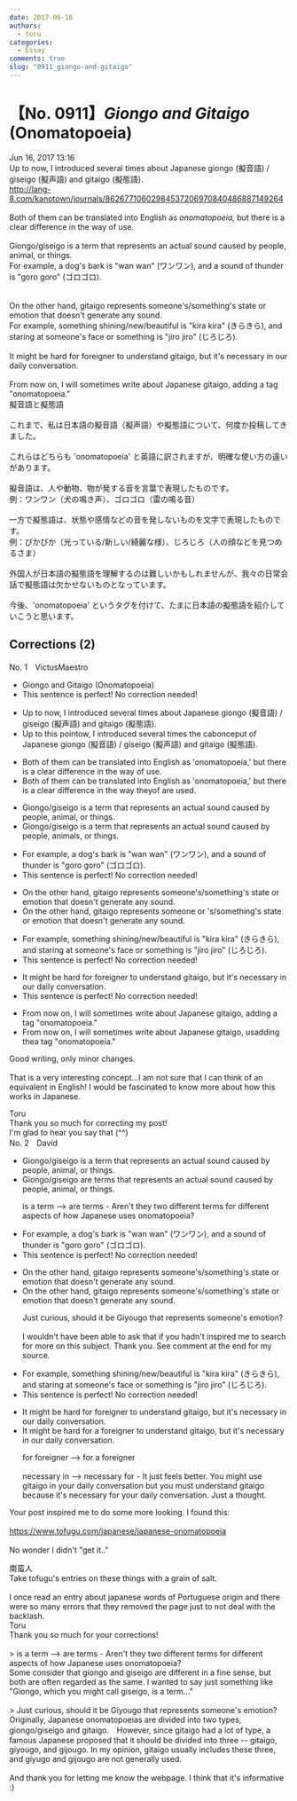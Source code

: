 ```yaml
---
date: 2017-06-16
authors:
  - toru
categories:
  - Essay
comments: true
slug: "0911_giongo-and-gitaigo"
---
```


# 【No. 0911】<strong><em>Giongo and Gitaigo</strong></em> (Onomatopoeia)
<div class="date">Jun 16, 2017 13:16</div>
<div id="post"><div id="body_show_ori">
Up to now, I introduced several times about Japanese giongo (擬音語) / giseigo (擬声語) and gitaigo (擬態語).<br/><a href="http://lang-8.com/kanotown/journals/86267710602984537206970840486887149264" target="_blank">http://lang-8.com/kanotown/journals/86267710602984537206970840486887149264</a><br/><br/>Both of them can be translated into English as <em>onomatopoeia,</em> but there is a clear difference in the way of use.<br/><br/>Giongo/giseigo is a term that represents an actual sound caused by people, animal, or things.<br/>For example, a dog's bark is "wan wan" (ワンワン), and a sound of thunder is "goro goro" (ゴロゴロ).<br/><br/><br/>On the other hand, gitaigo represents someone's/something's state or emotion that doesn't generate any sound.<br/>For example, something shining/new/beautiful is "kira kira" (きらきら), and staring at someone's face or something is "jiro jiro" (じろじろ).<br/><br/>It might be hard for foreigner to understand gitaigo, but it's necessary in our daily conversation.<br/><br/>From now on, I will sometimes write about Japanese gitaigo, adding a tag "onomatopoeia."
</div></div>

<!-- more -->

<div id="post_ja"><div id="body_show_mo">
擬音語と擬態語<br/><br/>これまで、私は日本語の擬音語（擬声語）や擬態語について、何度か投稿してきました。<br/><br/>これらはどちらも 'onomatopoeia' と英語に訳されますが、明確な使い方の違いがあります。<br/><br/>擬音語は、人や動物、物が発する音を言葉で表現したものです。<br/>例：ワンワン（犬の鳴き声）、ゴロゴロ（雷の鳴る音）<br/><br/>一方で擬態語は、状態や感情などの音を発しないものを文字で表現したものです。<br/>例：ぴかぴか（光っている/新しい/綺麗な様）、じろじろ（人の顔などを見つめるさま）<br/><br/>外国人が日本語の擬態語を理解するのは難しいかもしれませんが、我々の日常会話で擬態語は欠かせないものとなっています。<br/><br/>今後、'onomatopoeia' というタグを付けて、たまに日本語の擬態語を紹介していこうと思います。
</div></div>

## Corrections (2)
<div id="block"><div class="first_name"> No. 1　<span class="just_name">VictusMaestro</span></div><div id="block2">
<ul class="correction_field">
<li class="incorrect">Giongo and Gitaigo (Onomatopoeia)</li>
<li class="corrected perfect">This sentence is perfect! No correction needed!</li>
</ul>
<ul class="correction_field">
<li class="incorrect">Up to now, I introduced several times about Japanese giongo (擬音語) / giseigo (擬声語) and gitaigo (擬態語).</li>
<li class="corrected correct">
Up to <span class="f_red">this poi</span>n<span class="f_red">t</span><span class="f_gray"><span class="sline">ow</span></span>, I introduced several times <span class="f_red">the c</span><span class="f_gray"><span class="sline">ab</span></span>o<span class="f_red">ncep</span><span class="f_gray"><span class="sline">u</span></span>t <span class="f_red">of </span>Japanese giongo (擬音語) / giseigo (擬声語) and gitaigo (擬態語).
</li>
</ul>
<ul class="correction_field">
<li class="incorrect">Both of them can be translated into English as 'onomatopoeia,' but there is a clear difference in the way of use.</li>
<li class="corrected correct">
Both of them can be translated into English as 'onomatopoeia,' but there is a clear difference in the way <span class="f_red">they</span><span class="f_gray"><span class="sline">of</span></span> <span class="f_red">are </span>use<span class="f_red">d</span>.
</li>
</ul>
<ul class="correction_field">
<li class="incorrect">Giongo/giseigo is a term that represents an actual sound caused by people, animal, or things.</li>
<li class="corrected correct">
Giongo/giseigo is a term that represents an actual sound caused by people, animal<span class="f_red">s</span>, or things.
</li>
</ul>
<ul class="correction_field">
<li class="incorrect">For example, a dog's bark is "wan wan" (ワンワン), and a sound of thunder is "goro goro" (ゴロゴロ).</li>
<li class="corrected perfect">This sentence is perfect! No correction needed!</li>
</ul>
<ul class="correction_field">
<li class="incorrect">On the other hand, gitaigo represents someone's/something's state or emotion that doesn't generate any sound.</li>
<li class="corrected correct">
On the other hand, gitaigo represents someone<span class="f_red"> or </span><span class="f_gray"><span class="sline">'</span></span>s<span class="f_gray"><span class="sline">/s</span></span>omething's state or emotion that doesn't generate any sound.
</li>
</ul>
<ul class="correction_field">
<li class="incorrect">For example, something shining/new/beautiful is "kira kira" (きらきら), and staring at someone's face or something is "jiro jiro" (じろじろ).</li>
<li class="corrected perfect">This sentence is perfect! No correction needed!</li>
</ul>
<ul class="correction_field">
<li class="incorrect">It might be hard for foreigner to understand gitaigo, but it's necessary in our daily conversation.</li>
<li class="corrected perfect">This sentence is perfect! No correction needed!</li>
</ul>
<ul class="correction_field">
<li class="incorrect">From now on, I will sometimes write about Japanese gitaigo, adding a tag "onomatopoeia."</li>
<li class="corrected correct">
From now on, I will sometimes write about Japanese gitaigo, <span class="f_red">us</span><span class="f_gray"><span class="sline">add</span></span>ing <span class="f_red">the</span><span class="f_gray"><span class="sline">a</span></span> tag "onomatopoeia."
</li>
</ul>
<p class="comment_small">
 Good writing, only minor changes.
 <br/>
 <br/>
 That is a very interesting concept...I am not sure that I can think of an equivalent in English! I would be fascinated to know more about how this works in Japanese.
</p>

</div><div class="name"><span class="just_name">Toru</span><br>
Thank you so much for correcting my post!<br/>I'm glad to hear you say that (^^)
</div>
</div>
<div id="block"><div class="first_name"> No. 2　<span class="just_name">David</span></div><div id="block2">
<ul class="correction_field">
<li class="incorrect">Giongo/giseigo is a term that represents an actual sound caused by people, animal, or things.</li>
<li class="corrected correct">
Giongo/giseigo are terms that represents an actual sound caused by people, animal, or things.
<p class="correction_comment">is a term --&gt; are terms - Aren't they two different terms for different aspects of how Japanese uses onomatopoeia?</p>
</li>
</ul>
<ul class="correction_field">
<li class="incorrect">For example, a dog's bark is "wan wan" (ワンワン), and a sound of thunder is "goro goro" (ゴロゴロ).</li>
<li class="corrected perfect">This sentence is perfect! No correction needed!</li>
</ul>
<ul class="correction_field">
<li class="incorrect">On the other hand, gitaigo represents someone's/something's state or emotion that doesn't generate any sound.</li>
<li class="corrected correct">
On the other hand, gitaigo represents someone's/something's state or emotion that doesn't generate any sound.
<p class="correction_comment">Just curious, should it be Giyougo that represents someone's emotion?<br/><br/>I wouldn't have been able to ask that if you hadn't inspired me to search for more on this subject. Thank you. See comment at the end for my source.</p>
</li>
</ul>
<ul class="correction_field">
<li class="incorrect">For example, something shining/new/beautiful is "kira kira" (きらきら), and staring at someone's face or something is "jiro jiro" (じろじろ).</li>
<li class="corrected perfect">This sentence is perfect! No correction needed!</li>
</ul>
<ul class="correction_field">
<li class="incorrect">It might be hard for foreigner to understand gitaigo, but it's necessary in our daily conversation.</li>
<li class="corrected correct">
It might be hard for a foreigner to understand gitaigo, but it's necessary in our daily conversation.
<p class="correction_comment">for foreigner --&gt; for a foreigner<br/><br/>necessary in --&gt; necessary for - It just feels better. You might use gitaigo in your daily conversation but you must understand gitaigo because it's necessary for your daily conversation.  Just a thought.</p>
</li>
</ul>
<p class="comment_small">
 Your post inspired me to do some more looking. I found this:
 <br/>
 <br/>
 <a href="https://www.tofugu.com/japanese/japanese-onomatopoeia" target="_blank">
  https://www.tofugu.com/japanese/japanese-onomatopoeia
 </a>
 <br/>
 <br/>
 No wonder I didn't "get it.."
</p>

</div><div class="name"><span class="just_name">南蛮人</span><br>
Take tofugu's entries on these things with a grain of salt.<br/><br/>I once read an entry about japanese words of Portuguese origin and there were so many errors that they removed the page just to not deal with the backlash.
</div>
<div class="name"><span class="just_name">Toru</span><br>
Thank you so much for your corrections!<br/><br/>&gt; is a term --&gt; are terms - Aren't they two different terms for different aspects of how Japanese uses onomatopoeia?<br/>Some consider that giongo and giseigo are different in a fine sense, but both are often regarded as the same. I wanted to say just something like "Giongo, which you might call giseigo, is a term..."<br/><br/>&gt; Just curious, should it be Giyougo that represents someone's emotion?<br/>Originally, Japanese onomatopoeias are divided into two types, giongo/giseigo and gitaigo.　However, since gitaigo had a lot of type, a famous Japanese proposed that it should be divided into three -- gitaigo, giyougo, and gijougo. In my opinion, gitaigo usually includes these three, and giyugo and gijougo are not generally used.<br/><br/>And thank you for letting me know the webpage. I think that it's informative :)
</div>
</div>
